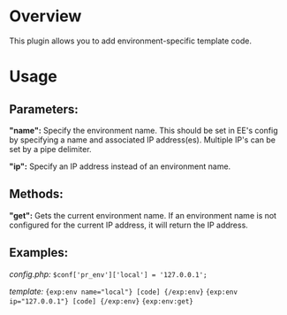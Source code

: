 # Overview

This plugin allows you to add environment-specific template code.

# Usage
## Parameters:

__"name":__ Specify the environment name. This should be set in EE's config by specifying a name and associated IP address(es). Multiple IP's can be set by a pipe delimiter.

__"ip":__ Specify an IP address instead of an environment name.

## Methods:
__"get":__ Gets the current environment name. If an environment name is not configured for the current IP address, it will return the IP address.

## Examples:
_config.php:_
`$conf['pr_env']['local'] = '127.0.0.1';`

_template:_
`{exp:env name="local"} [code] {/exp:env}`
`{exp:env ip="127.0.0.1"} [code] {/exp:env}`
`{exp:env:get}`
